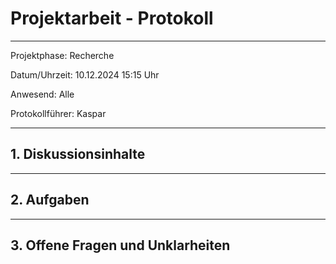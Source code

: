 # Projektarbeit - Protokoll

---

Projektphase: Recherche

Datum/Uhrzeit: 10.12.2024 15:15 Uhr

Anwesend: Alle

Protokollführer: Kaspar

---

## 1. Diskussionsinhalte

---

## 2. Aufgaben

---

## 3. Offene Fragen und Unklarheiten
